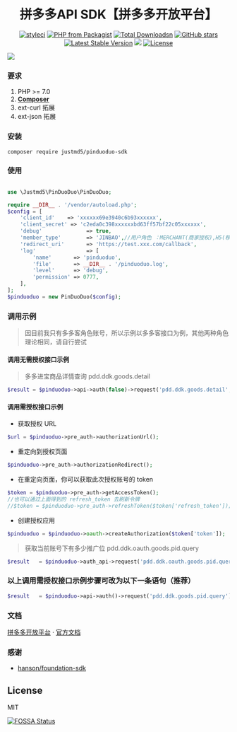 <h1 align="center">拼多多API SDK【拼多多开放平台】</h1>

<p align="center">
<a href="https://styleci.io/repos/153218715"><img src="https://styleci.io/repos/153218715/shield?branch=master" alt="styleci"></a>
<a href="https://packagist.org/packages/justmd5/pinduoduo-sdk"><img src="https://img.shields.io/packagist/php-v/justmd5/pinduoduo-sdk.svg" alt="PHP from Packagist"></a>
<a href="https://packagist.org/packages/justmd5/pinduoduo-sdk"><img src="https://poser.pugx.org/justmd5/pinduoduo-sdk/downloads.svg" alt="Total Downloadsn"></a>
    <a href="https://packagist.org/packages/justmd5/pinduoduo-sdk"><img src="https://img.shields.io/github/stars/justmd5/pinduoduo-sdk.svg?style=social&label=Stars" alt="GitHub stars"></a>
<a href="https://packagist.org/packages/justmd5/pinduoduo-sdk"><img src="https://poser.pugx.org/justmd5/pinduoduo-sdk/v/stable.svg" alt="Latest Stable Version"></a>
<a href="https://app.fossa.io/projects/git%2Bgithub.com%2Fjustmd5%2Fpinduoduo-sdk?ref=badge_shield" alt="FOSSA Status"><img src="https://app.fossa.io/api/projects/git%2Bgithub.com%2Fjustmd5%2Fpinduoduo-sdk.svg?type=shield"/></a>
    <a href="https://packagist.org/packages/justmd5/pinduoduo-sdk"><img src="https://img.shields.io/github/license/justmd5/pinduoduo-sdk.svg" alt="License"></a>
</p>

<img src="https://socialify.git.ci/justmd5/pinduoduo-sdk/image?description=1&font=Rokkitt&forks=1&issues=1&language=1&owner=1&pattern=Circuit%20Board&pulls=1&stargazers=1&theme=Dark" />

### 要求

1. PHP >= 7.0
2. **[Composer](https://getcomposer.org/)**
3. ext-curl 拓展
4. ext-json 拓展

### 安装

`composer require justmd5/pinduoduo-sdk`

### 使用

```php

use \Justmd5\PinDuoDuo\PinDuoDuo;

require __DIR__ . '/vendor/autoload.php';
$config = [
    'client_id'    => 'xxxxxx69e3940c6b93xxxxxx',
    'client_secret' => 'c2eda0c398xxxxxxbd63ff57bf22c05xxxxxx',
    'debug'              => true,
    'member_type'        => 'JINBAO',//用户角色 ：MERCHANT(商家授权),H5(移动端),多多进宝推手(JINBAO),快团团团长(KTT),拼多多电子面单用户(LOGISTICS)
    'redirect_uri'       => 'https://test.xxx.com/callback',
    'log'                => [
        'name'       => 'pinduoduo',
        'file'       => __DIR__ . '/pinduoduo.log',
        'level'      => 'debug',
        'permission' => 0777,
    ],
];
$pinduoduo = new PinDuoDuo($config);

```
### 调用示例

>因目前我只有多多客角色账号，所以示例以多多客接口为例，其他两种角色理论相同，请自行尝试

#### 调用无需授权接口示例

> 多多进宝商品详情查询 pdd.ddk.goods.detail

```php
$result = $pinduoduo->api->auth(false)->request('pdd.ddk.goods.detail',['goods_sign'=>'Y9X2o23Pb-lfwWc1wvfZk0N5-QNj-R7b_JlrlXGK3D']);
```
#### 调用需授权接口示例

* 获取授权 URL
```php
$url = $pinduoduo->pre_auth->authorizationUrl();
```
* 重定向到授权页面

```php
$pinduoduo->pre_auth->authorizationRedirect();
```

* 在重定向页面，你可以获取此次授权账号的 token

```php
$token = $pinduoduo->pre_auth->getAccessToken();
//也可以通过上面得到的 refresh_token 去刷新令牌
//$token = $pinduoduo->pre_auth->refreshToken($token['refresh_token']);
```

* 创建授权应用

```php
$pinduoduo = $pinduoduo->oauth->createAuthorization($token['token']);
```

> 获取当前账号下有多少推广位 pdd.ddk.oauth.goods.pid.query

```php
$result   = $pinduoduo->auth_api->request('pdd.ddk.oauth.goods.pid.query');
```

### 以上调用需授权接口示例步骤可改为以下一条语句（推荐）

```php
$result   = $pinduoduo->api->auth()->request('pdd.ddk.goods.pid.query')
```

### 文档

[拼多多开放平台](http://open.pinduoduo.com/)  · [官方文档](http://open.pinduoduo.com/#/apidocument)


### 感谢

-  [hanson/foundation-sdk](https://github.com/Hanson/foundation-sdk)

## License

MIT


[![FOSSA Status](https://app.fossa.io/api/projects/git%2Bgithub.com%2Fjustmd5%2Fpinduoduo-sdk.svg?type=large)](https://app.fossa.io/projects/git%2Bgithub.com%2Fjustmd5%2Fpinduoduo-sdk?ref=badge_large)
